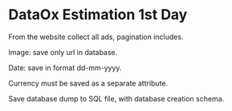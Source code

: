 ﻿# DataOx Estimation 1st Day
From the website collect all ads, pagination includes.

Image: save only url in database.

Date: save in format dd-mm-yyyy.

Currency must be saved as a separate attribute.

Save database dump to SQL file, with database creation schema.
